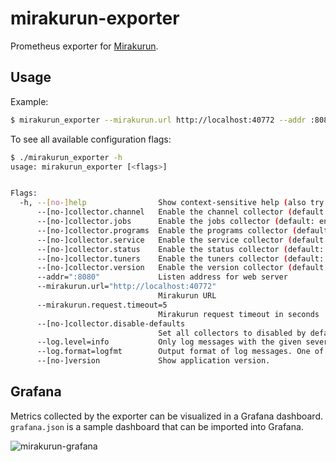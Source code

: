 # mirakurun-exporter

Prometheus exporter for [Mirakurun](https://github.com/Chinachu/Mirakurun).

## Usage

Example:
```bash
$ mirakurun_exporter --mirakurun.url http://localhost:40772 --addr :8080
```

To see all available configuration flags:
```sh
$ ./mirakurun_exporter -h
usage: mirakurun_exporter [<flags>]


Flags:
  -h, --[no-]help                Show context-sensitive help (also try --help-long and --help-man).
      --[no-]collector.channel   Enable the channel collector (default: enabled).
      --[no-]collector.jobs      Enable the jobs collector (default: enabled).
      --[no-]collector.programs  Enable the programs collector (default: enabled).
      --[no-]collector.service   Enable the service collector (default: enabled).
      --[no-]collector.status    Enable the status collector (default: enabled).
      --[no-]collector.tuners    Enable the tuners collector (default: enabled).
      --[no-]collector.version   Enable the version collector (default: disabled).
      --addr=":8080"             Listen address for web server
      --mirakurun.url="http://localhost:40772"  
                                 Mirakurun URL
      --mirakurun.request.timeout=5  
                                 Mirakurun request timeout in seconds
      --[no-]collector.disable-defaults  
                                 Set all collectors to disabled by default.
      --log.level=info           Only log messages with the given severity or above. One of: [debug, info, warn, error]
      --log.format=logfmt        Output format of log messages. One of: [logfmt, json]
      --[no-]version             Show application version.
```

## Grafana

Metrics collected by the exporter can be visualized in a Grafana dashboard.
`grafana.json` is a sample dashboard that can be imported into Grafana.

<img alt="mirakurun-grafana" src="https://github.com/user-attachments/assets/24f90be3-54a4-4588-8e4b-5853b49caa4f" />
